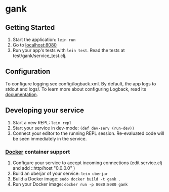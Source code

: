 # gank

## Getting Started

1. Start the application: `lein run`
2. Go to [localhost:8080](http://localhost:8080/)
3. Run your app's tests with `lein test`. Read the tests at test/gank/service_test.clj.

## Configuration

To configure logging see config/logback.xml. By default, the app logs to stdout and logs/.
To learn more about configuring Logback, read its [documentation](http://logback.qos.ch/documentation.html).


## Developing your service

1. Start a new REPL: `lein repl`
2. Start your service in dev-mode: `(def dev-serv (run-dev))`
3. Connect your editor to the running REPL session.
   Re-evaluated code will be seen immediately in the service.

### [Docker](https://www.docker.com/) container support

1. Configure your service to accept incoming connections (edit service.clj and add  ::http/host "0.0.0.0" )
2. Build an uberjar of your service: `lein uberjar`
3. Build a Docker image: `sudo docker build -t gank .`
4. Run your Docker image: `docker run -p 8080:8080 gank`
